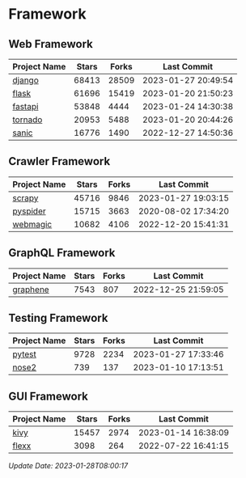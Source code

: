 # Framework

## Web Framework
| Project Name | Stars | Forks | Last Commit |
| ------------ | ----- | ----- | ----------- |
| [django](https://github.com/django/django) | 68413 | 28509 | 2023-01-27 20:49:54 |
| [flask](https://github.com/pallets/flask) | 61696 | 15419 | 2023-01-20 21:50:23 |
| [fastapi](https://github.com/tiangolo/fastapi) | 53848 | 4444 | 2023-01-24 14:30:38 |
| [tornado](https://github.com/tornadoweb/tornado) | 20953 | 5488 | 2023-01-20 20:44:26 |
| [sanic](https://github.com/sanic-org/sanic) | 16776 | 1490 | 2022-12-27 14:50:36 |

## Crawler Framework
| Project Name | Stars | Forks | Last Commit |
| ------------ | ----- | ----- | ----------- |
| [scrapy](https://github.com/scrapy/scrapy) | 45716 | 9846 | 2023-01-27 19:03:15 |
| [pyspider](https://github.com/binux/pyspider) | 15715 | 3663 | 2020-08-02 17:34:20 |
| [webmagic](https://github.com/code4craft/webmagic) | 10682 | 4106 | 2022-12-20 15:41:31 |

## GraphQL Framework
| Project Name | Stars | Forks | Last Commit |
| ------------ | ----- | ----- | ----------- |
| [graphene](https://github.com/graphql-python/graphene) | 7543 | 807 | 2022-12-25 21:59:05 |

## Testing Framework
| Project Name | Stars | Forks | Last Commit |
| ------------ | ----- | ----- | ----------- |
| [pytest](https://github.com/pytest-dev/pytest) | 9728 | 2234 | 2023-01-27 17:33:46 |
| [nose2](https://github.com/nose-devs/nose2) | 739 | 137 | 2023-01-10 17:13:51 |

## GUI Framework
| Project Name | Stars | Forks | Last Commit |
| ------------ | ----- | ----- | ----------- |
| [kivy](https://github.com/kivy/kivy) | 15457 | 2974 | 2023-01-14 16:38:09 |
| [flexx](https://github.com/flexxui/flexx) | 3098 | 264 | 2022-07-22 16:41:15 |

*Update Date: 2023-01-28T08:00:17*